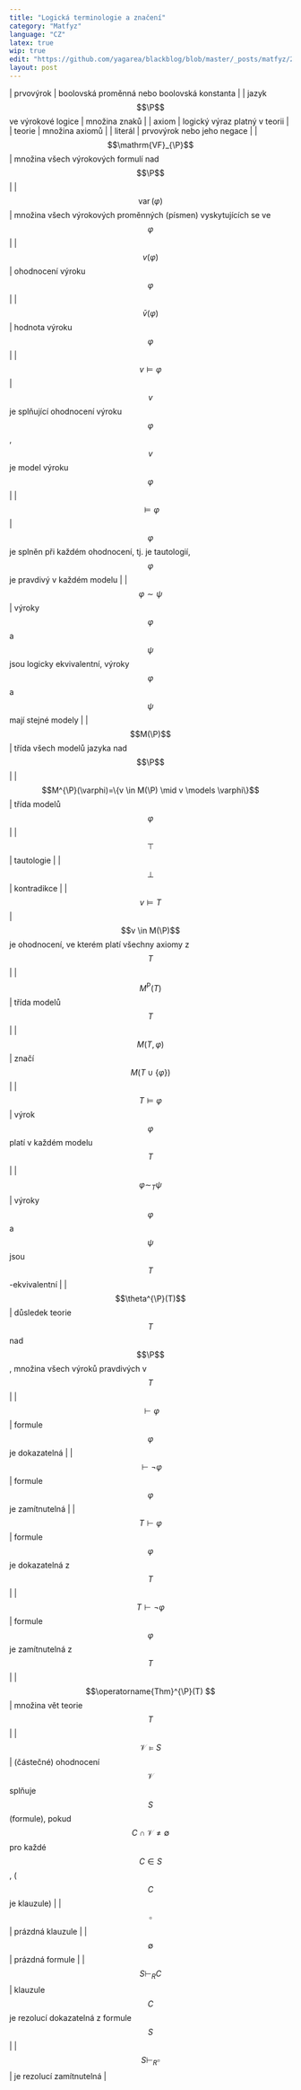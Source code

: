 ```yaml
---
title: "Logická terminologie a značení"
category: "Matfyz"
language: "CZ"
latex: true
wip: true
edit: "https://github.com/yagarea/blackblog/blob/master/_posts/matfyz/2022-09-04-vyrokova-a-predikatova-logika.md?plain=1"
layout: post
---
```


| prvovýrok                         | boolovská proměnná nebo boolovská konstanta  |
| jazyk $$\P$$ ve výrokové logice   | množina znaků |
| axiom                             | logický výraz platný v teorii |
| teorie                            | množina axiomů |
| literál                           | prvovýrok nebo jeho negace |
| $$\mathrm{VF}_{\P}$$              | množina všech výrokových formulí nad $$\P$$ |
| $$\operatorname{var}(\varphi)$$   | množina všech výrokových proměnných (písmen) vyskytujících se ve $$\varphi$$ |
| $$v(\varphi)$$                    | ohodnocení výroku $$\varphi$$ |
| $$\bar{v}(\varphi)$$              | hodnota výroku $$\varphi$$ |
| $$v \models \varphi$$             | $$v$$ je splňující ohodnocení výroku $$\varphi$$, $$v$$ je model výroku $$\varphi$$ |
| $$\models \varphi$$               | $$\varphi$$ je splněn při každém ohodnocení, tj. je tautologií, $$\varphi$$ je pravdivý v každém modelu |
| $$\varphi \sim \psi$$             | výroky $$\varphi$$ a $$\psi$$ jsou logicky ekvivalentní, výroky $$\varphi$$ a $$\psi$$ mají stejné modely |
| $$M(\P)$$                         | třída všech modelů jazyka nad $$\P$$ |
| $$M^{\P}(\varphi)=\{v \in M(\P) \mid v \models \varphi\}$$ | třída modelů $$\varphi$$ |
| $$\top$$                          | tautologie |
| $$\perp$$                         | kontradikce |
| $$v \models T$$                   | $$v \in M(\P)$$ je ohodnocení, ve kterém platí všechny axiomy z $$T$$  |
| $$M^{\mathrm{P}}(T)$$             | třída modelů $$T$$ |
| $$M(T, \varphi)$$                 | značí $$M(T \cup\{\varphi\})$$  |
| $$T \models \varphi$$             | výrok $$\varphi$$ platí v každém modelu $$T$$  |
| $$\varphi \sim_{T} \psi$$         | výroky $$\varphi$$ a $$\psi$$ jsou $$T$$-ekvivalentní  |
| $$\theta^{\P}(T)$$                | důsledek teorie $$T$$ nad $$\P$$, množina všech výroků pravdivých v $$T$$ |
| $$\vdash \varphi$$                | formule $$\varphi$$ je dokazatelná |
| $$\vdash \neg \varphi $$          | formule $$\varphi$$ je zamítnutelná |
| $$T \vdash \varphi $$             | formule $$\varphi$$ je dokazatelná z $$T$$ |
| $$T \vdash \neg \varphi $$        | formule $$\varphi$$ je zamítnutelná z $$T$$ |
| $$\operatorname{Thm}^{\P}(T) $$   | množina vět teorie $$T$$ |
| $$\mathcal{V} \models S $$        | (částečné) ohodnocení $$\mathcal{V}$$ splňuje $$S$$ (formule), pokud $$C \cap \mathcal{V} \neq \emptyset$$ pro každé $$C \in S$$, ( $$C$$ je klauzule) |
| $$\square $$                      | prázdná klauzule |
| $$\emptyset $$                    | prázdná formule |
| $$S \vdash_{R} C $$               | klauzule $$C$$ je rezolucí dokazatelná z formule $$S$$  |
| $$S \vdash_{R} \square $$         | je rezolucí zamítnutelná |

